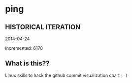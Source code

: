 # ping

## HISTORICAL ITERATION
2014-04-24

Incremented: 6170

## What is this?? 
Linux skills to hack the github commit visualization chart `;-)`
